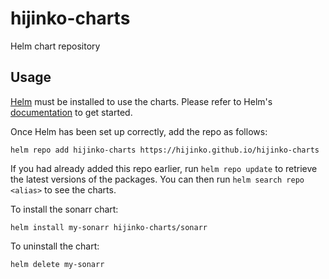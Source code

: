 # hijinko-charts
Helm chart repository
## Usage

[Helm](https://helm.sh) must be installed to use the charts.  Please refer to
Helm's [documentation](https://helm.sh/docs) to get started.

Once Helm has been set up correctly, add the repo as follows:

    helm repo add hijinko-charts https://hijinko.github.io/hijinko-charts

If you had already added this repo earlier, run `helm repo update` to retrieve
the latest versions of the packages.  You can then run `helm search repo
<alias>` to see the charts.

To install the sonarr chart:

    helm install my-sonarr hijinko-charts/sonarr

To uninstall the chart:

    helm delete my-sonarr

